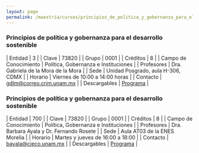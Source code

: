 ```yaml
---
layout: page
permalink: /maestria/cursos/principios_de_politica_y_gobernanza_para_el_desarrollo_sostenible/
---
```


### Principios de política y gobernanza para el desarrollo sostenible

| Entidad | 3 |
| Clave | 73820 |
| Grupo | 0001 |
| Créditos | 8 |
| Campo de Conocimiento | Política, Gobernanza e Instituciones |
| Profesores | Dra. Gabriela de la Mora de la Mora |
| Sede | Unidad Posgrado, aula H-306, CDMX |
| Horario | Viernes de 10:00 a 14:00 horas |
| Contacto | <gdlm@correo.crim.unam.mx> |
| Descargables | [Programa](/assets/docs/cursos/principios_politica_gobernanza_desarrollo_sost.pdf) |



### Principios de política y gobernanza para el desarrollo sostenible

| Entidad | 700 |
| Clave | 73820 |
| Grupo | 0001 |
| Créditos | 8 |
| Campo de Conocimiento | Política, Gobernanza e Instituciones |
| Profesores | Dra. Barbara Ayala y Dr. Fernando Rosete |
| Sede | Aula AT03 de la ENES Morelia |
| Horario | Martes y jueves de 16:00 a 18:00 |
| Contacto | <bayala@cieco.unam.mx> |
| Descargables |  [Programa](/assets/docs/cursos/principios_politica_gobernanza_desarrollo_sost.pdf) |
